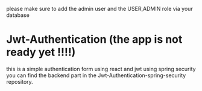 please make sure to add the admin user and the USER,ADMIN role via your database

# Jwt-Authentication (the app is not ready yet !!!!)

this is a simple authentication form using react and jwt using spring security
you can find the backend part in the Jwt-Authentication-spring-security repository.
